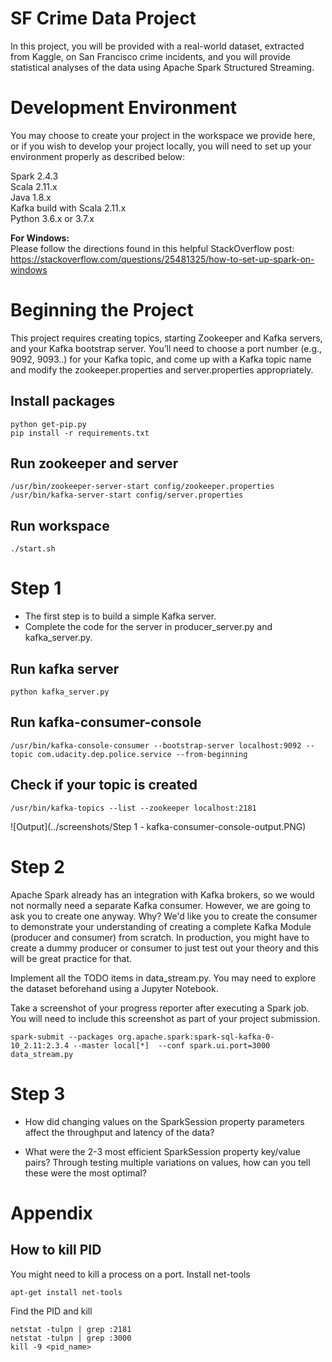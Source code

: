 # SF Crime Data Project   

In this project, you will be provided with a real-world dataset, extracted from Kaggle, on San Francisco crime incidents, and you will provide statistical analyses of the data using Apache Spark Structured Streaming.

# Development Environment
You may choose to create your project in the workspace we provide here, or if you wish to develop your project locally, you will need to set up your environment properly as described below:  

Spark 2.4.3  
Scala 2.11.x  
Java 1.8.x  
Kafka build with Scala 2.11.x  
Python 3.6.x or 3.7.x  

**For Windows:**    
Please follow the directions found in this helpful StackOverflow post: https://stackoverflow.com/questions/25481325/how-to-set-up-spark-on-windows  

# Beginning the Project  
This project requires creating topics, starting Zookeeper and Kafka servers, and your Kafka bootstrap server. You’ll need to choose a port number (e.g., 9092, 9093..) for your Kafka topic, and come up with a Kafka topic name and modify the zookeeper.properties and server.properties appropriately.  

## Install packages

```
python get-pip.py  
pip install -r requirements.txt  
```

## Run zookeeper and server  
```
/usr/bin/zookeeper-server-start config/zookeeper.properties 
/usr/bin/kafka-server-start config/server.properties  
```

## Run workspace  
```
./start.sh  
```

# Step 1

- The first step is to build a simple Kafka server.  
- Complete the code for the server in producer_server.py and kafka_server.py.  


## Run kafka server 
```
python kafka_server.py
```

## Run kafka-consumer-console  
```
/usr/bin/kafka-console-consumer --bootstrap-server localhost:9092 --topic com.udacity.dep.police.service --from-beginning  
```

## Check if your topic is created    
```
/usr/bin/kafka-topics --list --zookeeper localhost:2181  
```

![Output](../screenshots/Step 1 - kafka-consumer-console-output.PNG)

# Step 2  

Apache Spark already has an integration with Kafka brokers, so we would not normally need a separate Kafka consumer. However, we are going to ask you to create one anyway. Why? We'd like you to create the consumer to demonstrate your understanding of creating a complete Kafka Module (producer and consumer) from scratch. In production, you might have to create a dummy producer or consumer to just test out your theory and this will be great practice for that.  
  
Implement all the TODO items in data_stream.py. You may need to explore the dataset beforehand using a Jupyter Notebook.  

Take a screenshot of your progress reporter after executing a Spark job. You will need to include this screenshot as part of your project submission.  

```
spark-submit --packages org.apache.spark:spark-sql-kafka-0-10_2.11:2.3.4 --master local[*]  --conf spark.ui.port=3000 data_stream.py
```
# Step 3

- How did changing values on the SparkSession property parameters affect the throughput and latency of the data?  

- What were the 2-3 most efficient SparkSession property key/value pairs? Through testing multiple variations on values, how can you tell these were the most optimal?  


# Appendix

## How to kill PID  
You might need to kill a process on a port. Install net-tools    

```
apt-get install net-tools  
```

Find the PID and kill  

```
netstat -tulpn | grep :2181  
netstat -tulpn | grep :3000  
kill -9 <pid_name>  
```
